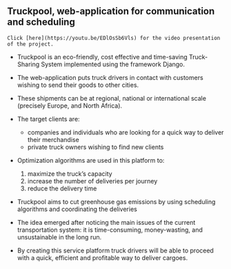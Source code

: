 ## Truckpool, web-application for communication and scheduling  

```
Click [here](https://youtu.be/EDlOsSb6Vls) for the video presentation of the project.
```


* Truckpool is an eco-friendly, cost effective and time-saving Truck-Sharing System implemented using the framework Django.

* The web-application puts truck drivers in contact with customers wishing to send their goods to other cities. 

* These shipments can be at regional, national or international scale (precisely Europe, and North Africa).

* The target clients are: 
    - companies and individuals who are looking for a quick way to deliver their merchandise
    - private truck owners wishing to find new clients

* Optimization algorithms are used in this platform to:
    1. maximize the truck’s capacity 
    2. increase the number of deliveries per journey 
    3. reduce the delivery time
 
* Truckpool aims to cut greenhouse gas emissions by using scheduling algorithms and coordinating the deliveries

* The idea emerged after noticing the main issues of the current transportation system: it is time-consuming, money-wasting, and unsustainable in the long run.

* By creating this service platform truck drivers will be able to proceed with a quick, efficient and profitable way to deliver cargoes.



